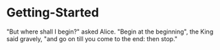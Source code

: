 # Getting-Started
"But where shall I begin?" asked Alice. "Begin at the beginning", the King said gravely, "and go on till you come to the end: then stop."
